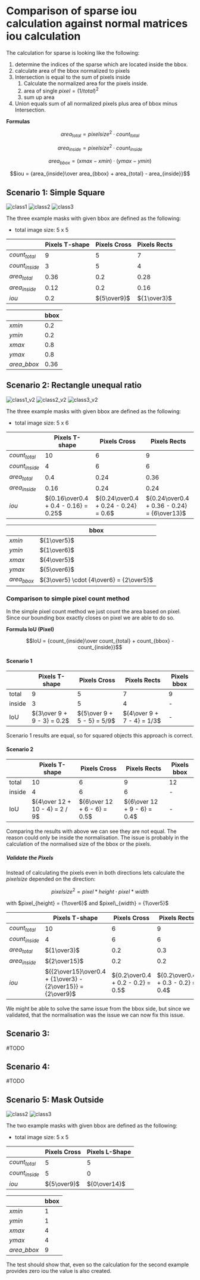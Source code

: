 # Comparison of sparse iou calculation against normal matrices iou calculation

The calculation for sparse is looking like the following:

1. determine the indices of the sparse which are located inside the bbox.
2. calculate area of the bbox normalized to pixels
3. Intersection is equal to the sum of pixels inside
   1. Calculate the normalized area for the pixels inside.
   2. area of single $pixel = (1 / total)^2$
   3. sum up area
4. Union equals sum of all normalized pixels plus area of bbox minus Intersection.

**Formulas**

$$area_{total} = pixelsize^2 \cdot count_{total}$$

$$area_{inside} = pixelsize^2 \cdot count_{inside}$$

$$area_{bbox} = (xmax -xmin) \cdot (ymax - ymin)$$

$$iou =  {area_{inside}\over area_{bbox} + area_{total} - area_{inside}}$$

## Scenario 1: Simple Square

![class1](./assets/class1.png)
![class2](./assets/class2.png)
![class3](./assets/class3.png)

The three example masks with given bbox are defined as the following:

- total image size: 5 x 5

|                  | Pixels T-shape | Pixels Cross | Pixels Rects |
| ---------------- | -------------- | ------------ | ------------ |
| $count_{total}$  | 9              | 5            | 7            |
| $count_{inside}$ | 3              | 5            | 4            |
| $area_{total}$   | 0.36           | 0.2          | 0.28         |
| $area_{inside}$  | 0.12           | 0.2          | 0.16         |
| $iou$            | 0.2            | ${5\over9}$  | ${1\over3}$  |

|                | bbox |
| -------------- | ---- |
| $xmin$         | 0.2  |
| $ymin$         | 0.2  |
| $xmax$         | 0.8  |
| $ymax$         | 0.8  |
| $area\_{bbox}$ | 0.36 |

## Scenario 2: Rectangle unequal ratio

![class1_v2](./assets/class1_v2.png)
![class2_v2](./assets/class2_v2.png)
![class3_v2](./assets/class3_v2.png)

The three example masks with given bbox are defined as the following:

- total image size: 5 x 6

|                  | Pixels T-shape                       | Pixels Cross                         | Pixels Rects                                |
| ---------------- | ------------------------------------ | ------------------------------------ | ------------------------------------------- |
| $count_{total}$  | 10                                   | 6                                    | 9                                           |
| $count_{inside}$ | 4                                    | 6                                    | 6                                           |
| $area_{total}$   | 0.4                                  | 0.24                                 | 0.36                                        |
| $area_{inside}$  | 0.16                                 | 0.24                                 | 0.24                                        |
| $iou$            | ${0.16\over0.4 + 0.4 - 0.16} = 0.25$ | ${0.24\over0.4 + 0.24 - 0.24} = 0.6$ | ${0.24\over0.4 + 0.36 - 0.24} = {6\over13}$ |

|               | bbox                                    |
| ------------- | --------------------------------------- |
| $xmin$        | ${1\over5}$                             |
| $ymin$        | ${1\over6}$                             |
| $xmax$        | ${4\over5}$                             |
| $ymax$        | ${5\over6}$                             |
| $area_{bbox}$ | ${3\over5} \cdot {4\over6} = {2\over5}$ |

### Comparison to simple pixel count method

In the simple pixel count method we just count the area based on pixel.
Since our bounding box exactly closes on pixel we are able to do so.

**Formula IoU (Pixel)**

$$IoU = {count_{inside}\over count_{total} + count_{bbox} -  count_{inside}}$$

#### Scenario 1

|        | Pixels T-shape             | Pixels Cross               | Pixels Rects               | Pixels bbox |
| ------ | -------------------------- | -------------------------- | -------------------------- | ----------- |
| total  | 9                          | 5                          | 7                          | 9           |
| inside | 3                          | 5                          | 4                          | -           |
| IoU    | ${3\over 9 + 9 - 3} = 0.2$ | ${5\over 9 + 5 - 5} = 5/9$ | ${4\over 9 + 7 - 4} = 1/3$ | -           |

Scenario 1 results are equal, so for squared objects this approach is correct.

#### Scenario 2

|        | Pixels T-shape                 | Pixels Cross                | Pixels Rects                | Pixels bbox |
| ------ | ------------------------------ | --------------------------- | --------------------------- | ----------- |
| total  | 10                             | 6                           | 9                           | 12          |
| inside | 4                              | 6                           | 6                           | -           |
| IoU    | ${4\over 12 + 10 - 4} = 2 / 9$ | ${6\over 12 + 6 - 6} = 0.5$ | ${6\over 12 + 9 - 6} = 0.4$ | -           |

Comparing the results with above we can see they are not equal.
The reason could only be inside the normalisation.
The issue is probably in the calculation of the normalised size of the bbox or the pixels.

##### Validate the Pixels

Instead of calculating the pixels even in both directions lets calculate the $pixelsize$ depended on the direction:

$$ pixelsize^2 = pixel*{height} \cdot pixel*{width}$$

with $pixel_{height} = {1\over6}$ and $pixel\_{width} = {1\over5}$

|                  | Pixels T-shape                                              | Pixels Cross                      | Pixels Rects                      |
| ---------------- | ----------------------------------------------------------- | --------------------------------- | --------------------------------- |
| $count_{total}$  | 10                                                          | 6                                 | 9                                 |
| $count_{inside}$ | 4                                                           | 6                                 | 6                                 |
| $area_{total}$   | ${1\over3}$                                                 | 0.2                               | 0.3                               |
| $area_{inside}$  | ${2\over15}$                                                | 0.2                               | 0.2                               |
| $iou$            | ${{2\over15}\over0.4 + {1\over3} - {2\over15}} = {2\over9}$ | ${0.2\over0.4 + 0.2 - 0.2} = 0.5$ | ${0.2\over0.4 + 0.3 - 0.2} = 0.4$ |

We might be able to solve the same issue from the bbox side, but since we validated, that the normalisation was the issue we can now fix this issue.

## Scenario 3:

#TODO

## Scenario 4:

#TODO

## Scenario 5: Mask Outside

![class2](./assets/class2.png)
![class3](./assets/class4.png)

The two example masks with given bbox are defined as the following:

- total image size: 5 x 5

|                  | Pixels Cross | Pixels L-Shape |
| ---------------- | ------------ | -------------- |
| $count_{total}$  | $5$          | $5$            |
| $count_{inside}$ | $5$          | $0$            |
| $iou$            | ${5\over9}$  | ${0\over14}$   |

|                | bbox |
| -------------- | ---- |
| $xmin$         | $1$  |
| $ymin$         | $1$  |
| $xmax$         | $4$  |
| $ymax$         | $4$  |
| $area\_{bbox}$ | $9$  |

The test should show that, even so the calculation for the second example provides zero iou the value is also created.
